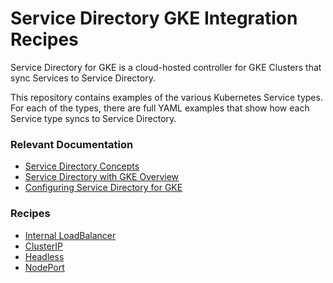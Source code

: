 # Service Directory GKE Integration Recipes

Service Directory for GKE is a cloud-hosted controller for GKE Clusters that
sync Services to Service Directory.

This repository contains examples of the various Kubernetes Service types. For
each of the types, there are full YAML examples that show how each Service type
syncs to Service Directory.

### Relevant Documentation

*   [Service Directory Concepts](https://cloud.google.com/service-directory/docs/concepts)
*   [Service Directory with GKE Overview](https://cloud.google.com/service-directory/docs/sd-gke-overview)
*   [Configuring Service Directory for GKE](https://cloud.google.com/service-directory/docs/configuring-sd-for-gke)

### Recipes

*  [Internal LoadBalancer](./internal-lb-service)
*  [ClusterIP](./cluster-ip-service)
*  [Headless](./headless-service)
*  [NodePort](./nodeport-service)
